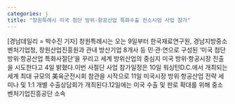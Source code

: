 ```yaml
---
categories: j
title: "창원특례시 미국 첨단 방위·항공산업 특화수출 컨소시엄 사업 참가"
---
```

[경남데일리 = 박수진 기자] 창원특례시는 오는 9일부터 한국재료연구원, 경남지방중소벤처기업청, 창원산업진흥원과 관내 방산기업 8개사 등 민·관·연으로 구성된 ‘미국 첨단방위·항공산업 특화사절단’을 꾸리고 세계 방위산업의 중심지 미국 방위·항공시장 진출을 시도한다고 4일 밝혔다.이번 사절단 사업 참가일정은 10일 워싱턴D.C.에서 개최되는 세계 최대 규모의 美육군전시회 참관을 시작으로 11일 미국시장 방위·항공산업 전략 세미나 및 1:1 개별 수출상담회가 개최된다.12일에는 미국 수출 및 판로 확대를 위해 중소벤처기업진흥공단 소속